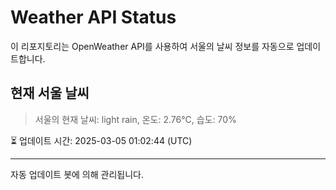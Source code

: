 
# Weather API Status

이 리포지토리는 OpenWeather API를 사용하여 서울의 날씨 정보를 자동으로 업데이트합니다.

## 현재 서울 날씨
> 서울의 현재 날씨: light rain, 온도: 2.76°C, 습도: 70%

⏳ 업데이트 시간: 2025-03-05 01:02:44 (UTC)

---
자동 업데이트 봇에 의해 관리됩니다.
